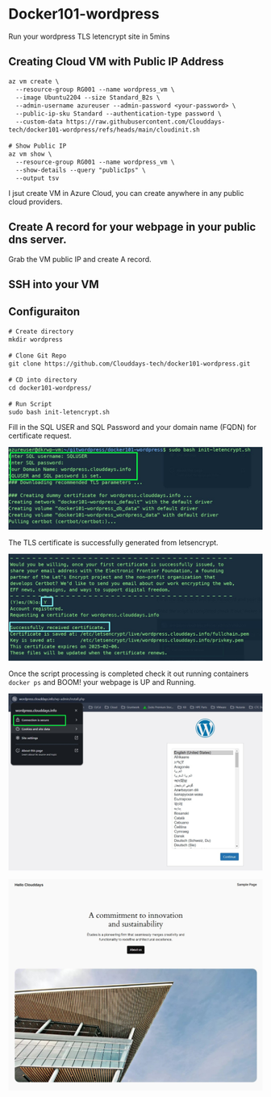 # Docker101-wordpress
Run your wordpress TLS letencrypt site in 5mins 

## Creating Cloud VM with Public IP Address 
```
az vm create \
  --resource-group RG001 --name wordpress_vm \
  --image Ubuntu2204 --size Standard_B2s \
  --admin-username azureuser --admin-password <your-password> \
  --public-ip-sku Standard --authentication-type password \
  --custom-data https://raw.githubusercontent.com/Clouddays-tech/docker101-wordpress/refs/heads/main/cloudinit.sh

# Show Public IP
az vm show \
  --resource-group RG001 --name wordpress_vm \
  --show-details --query "publicIps" \
  --output tsv
```
I jsut create VM in Azure Cloud, you can create anywhere in any public cloud providers.

## Create A record for your webpage in your public dns server. 

Grab the VM public IP and create A record.

## SSH into your VM


## Configuraiton 

```
# Create directory
mkdir wordpress

# Clone Git Repo
git clone https://github.com/Clouddays-tech/docker101-wordpress.git

# CD into directory
cd docker101-wordpress/

# Run Script
sudo bash init-letencrypt.sh
```
Fill in the SQL USER and SQL Password and your domain name (FQDN) for certificate request.

![terminal](images/info.jpg)

The TLS certificate is successfully generated from letsencrypt.

![certificate](images/certificate.jpg)


Once the script processing is completed check it out running containers `docker ps` and BOOM! your webpage is UP and Running. 

![Screenshot](images/webportal.jpg)

![Screenshot2](images/webportal2.jpg)


